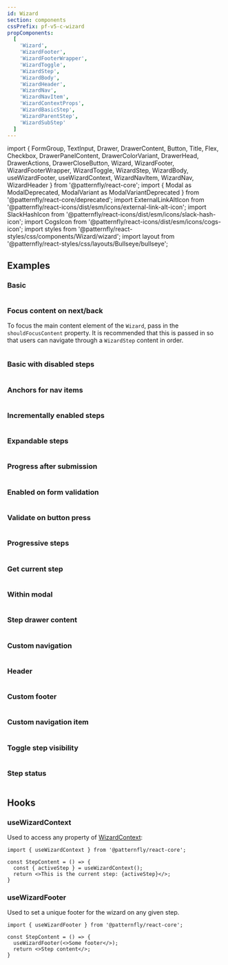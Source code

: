 ```yaml
---
id: Wizard
section: components
cssPrefix: pf-v5-c-wizard
propComponents:
  [
    'Wizard',
    'WizardFooter',
    'WizardFooterWrapper',
    'WizardToggle',
    'WizardStep',
    'WizardBody',
    'WizardHeader',
    'WizardNav',
    'WizardNavItem',
    'WizardContextProps',
    'WizardBasicStep',
    'WizardParentStep',
    'WizardSubStep'
  ]
---
```


import {
FormGroup,
TextInput,
Drawer,
DrawerContent,
Button,
Title,
Flex,
Checkbox,
DrawerPanelContent,
DrawerColorVariant,
DrawerHead,
DrawerActions,
DrawerCloseButton,
Wizard,
WizardFooter,
WizardFooterWrapper,
WizardToggle,
WizardStep,
WizardBody,
useWizardFooter,
useWizardContext,
WizardNavItem,
WizardNav,
WizardHeader
} from '@patternfly/react-core';
import { Modal as ModalDeprecated, ModalVariant as ModalVariantDeprecated } from '@patternfly/react-core/deprecated';
import ExternalLinkAltIcon from '@patternfly/react-icons/dist/esm/icons/external-link-alt-icon';
import SlackHashIcon from '@patternfly/react-icons/dist/esm/icons/slack-hash-icon';
import CogsIcon from '@patternfly/react-icons/dist/esm/icons/cogs-icon';
import styles from '@patternfly/react-styles/css/components/Wizard/wizard';
import layout from '@patternfly/react-styles/css/layouts/Bullseye/bullseye';

## Examples

### Basic

```ts file="./WizardBasic.tsx"

```

### Focus content on next/back

To focus the main content element of the `Wizard`, pass in the `shouldFocusContent` property. It is recommended that this is passed in so that users can navigate through a `WizardStep` content in order.

```ts file="./WizardFocusOnNextBack.tsx"

```

### Basic with disabled steps

```ts file="./WizardBasicDisabledSteps.tsx"

```

### Anchors for nav items

```ts file="./WizardWithNavAnchors.tsx"

```

### Incrementally enabled steps

```ts file="./WizardStepVisitRequired.tsx"

```

### Expandable steps

```ts file="./WizardExpandableSteps.tsx"

```

### Progress after submission

```ts file="./WizardWithSubmitProgress.tsx"

```

### Enabled on form validation

```ts file="./WizardEnabledOnFormValidation.tsx"

```

### Validate on button press

```ts file="./WizardValidateOnButtonPress.tsx"

```

### Progressive steps

```ts file="./WizardProgressiveSteps.tsx"

```

### Get current step

```ts file="./WizardGetCurrentStep.tsx"

```

### Within modal

```ts file="./WizardWithinModal.tsx"

```

### Step drawer content

```ts file="./WizardStepDrawerContent.tsx"

```

### Custom navigation

```ts file="./WizardWithCustomNav.tsx"

```

### Header

```ts file="./WizardWithHeader.tsx"

```

### Custom footer

```ts file="./WizardWithCustomFooter.tsx"

```

### Custom navigation item

```ts file="./WizardWithCustomNavItem.tsx"

```

### Toggle step visibility

```ts file="./WizardToggleStepVisibility.tsx"

```

### Step status

```ts file="./WizardStepStatus.tsx"

```

## Hooks

### useWizardContext

Used to access any property of [WizardContext](#wizardcontextprops):

```noLive
import { useWizardContext } from '@patternfly/react-core';

const StepContent = () => {
  const { activeStep } = useWizardContext();
  return <>This is the current step: {activeStep}</>;
}
```

### useWizardFooter

Used to set a unique footer for the wizard on any given step.

```noLive
import { useWizardFooter } from '@patternfly/react-core';

const StepContent = () => {
  useWizardFooter(<>Some footer</>);
  return <>Step content</>;
}
```
